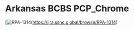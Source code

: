 # Arkansas BCBS PCP_Chrome

[![RPA-1314](href="/browse/RPA-1314")(https://jira.ssnc.global/browse/RPA-1314) 




 
